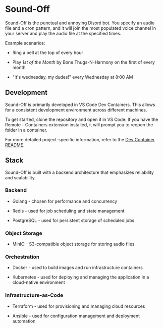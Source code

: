 # Sound-Off

Sound-Off is the punctual and annoying Disord bot. You specify an audio file and a cron pattern,
and it will join the most populated voice channel in your server and play the audio file at the specified times.

Example scenarios:

- Ring a bell at the top of every hour

- Play _1st of the Month_ by Bone Thugs-N-Harmony on the first of every month

- "It's wednesday, my dudes!" every Wednesday at 8:00 AM

## Development

Sound-Off is primarily developed in VS Code Dev Containers. This allows for a consistent development environment across different machines.

To get started, clone the repository and open it in VS Code. If you have the Remote - Containers extension installed, it will prompt you to reopen the folder in a container.

For more detailed project-specific information, refer to the [Dev Container README](.devcontainer/README.md).

## Stack

Sound-Off is built with a backend architecture that emphasizes reliability and scalability. 

### Backend

- Golang - chosen for performance and concurrency

- Redis - used for job scheduling and state management

- PostgreSQL - used for persistent storage of scheduled jobs

### Object Storage

- MinIO - S3-compatible object storage for storing audio files

### Orchestration

- Docker - used to build images and run infrastructure containers

- Kubernetes - used for deploying and managing the application in a cloud-native environment

### Infrastructure-as-Code

- Terraform - used for provisioning and managing cloud resources

- Ansible - used for configuration management and deployment automation
